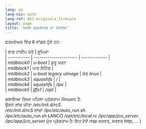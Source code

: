 ```yaml
---
lang: pa
lang-niv: auto
lang-ref: 061-originala_firmvaro
layout: page
title: 'ਅਸਲ ਫਰਮਵੇਅਰ ਦਾ ਸੰਚਾਲਨ'
---
```


ਫਰਮਵੇਅਰ ਵਿੱਚ 6 ਵਾਂਡਸ ਹੁੰਦੇ ਹਨ:  

| ਭਾਗ ਟਾਈਪ ਕਰੋ | ਭੂਮਿਕਾ  
 | ----------- | ---------------------- | ------------- |  
 |   _mtdblock0_   |   _u-boot_                 | ਸ਼ੁਰੂ ਕਰਨ  
 |   _mtdblock1_   | ਪਾਠ ਸੈਟਿੰਗ |  
 |   _mtdblock2_   |   _u-boot legacy uImage_   | ਕੋਰ   _linux_   |  
 |   _mtdblock3_   |   _squashfs_               |   _/_             |  
 |   _mtdblock4_   |   _squashfs_               |   _/ipc_          |  
 |   _mtdblock5_   |   _jffs1_                  |   _/opt_          |  

ਚਲਾਇਆ ਗਿਆ ਪਹਿਲਾ ਪ੍ਰੋਗਰਾਮ   _/linuxrc_ ਹੈ.    
 ਉਸਨੇ ਲਾਂਚ ਕੀਤਾ   _/etc/init.d/rcS_.    
 _/etc/init.d/rcS_   ਲਾਂਚਾਂ   _/ipc/etc/auto\_run.sh_.    
 _/ipc/etc/auto\_run.sh_   LANCO   _/opt/etc/local.rc_     _/ipc/app/jco\_server_.    
 _/ipc/app/jco\_server_   ਮੁੱਖ ਪ੍ਰੋਗਰਾਮ ਹੈ: ਇਹ ਦੋਵੇਂ   _rtsp_  ਸਰਵਰ, ਸਰਵਰ   _http_, ... ) 

